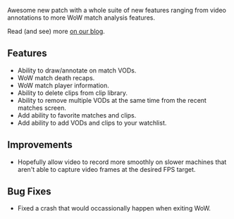Awesome new patch with a whole suite of new features ranging from video annotations to more WoW match analysis features.

Read (and see) more [on our blog](https://blog.squadov.gg/index.php/2021/03/27/update-v0-7-12/).

## Features
* Ability to draw/annotate on match VODs.
* WoW match death recaps.
* WoW match player information.
* Ability to delete clips from clip library.
* Ability to remove multiple VODs at the same time from the recent matches screen.
* Add ability to favorite matches and clips.
* Add ability to add VODs and clips to your watchlist.

## Improvements
* Hopefully allow video to record more smoothly on slower machines that aren't able to capture video frames at the desired FPS target.

## Bug Fixes
* Fixed a crash that would occassionally happen when exiting WoW.